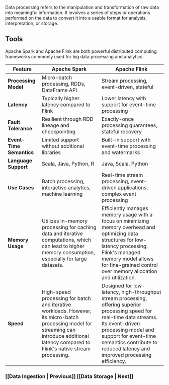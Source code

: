 Data processing refers to the manipulation and transformation of raw data into meaningful information. It involves a series of steps or operations performed on the data to convert it into a usable format for analysis, interpretation, or storage.

## Tools
Apache Spark and Apache Flink are both powerful distributed computing frameworks commonly used for big data processing and analytics.

| Feature                  | Apache Spark                                                                                                                                                                                    | Apache Flink                                                                                                                                                                                                                                                         |
| ------------------------ | ----------------------------------------------------------------------------------------------------------------------------------------------------------------------------------------------- | -------------------------------------------------------------------------------------------------------------------------------------------------------------------------------------------------------------------------------------------------------------------- |
| **Processing Model**     | Micro-batch processing, RDDs, DataFrame API                                                                                                                                                     | Stream processing, event-driven, stateful                                                                                                                                                                                                                            |
| **Latency**              | Typically higher latency compared to Flink                                                                                                                                                      | Lower latency with support for event-time processing                                                                                                                                                                                                                 |
| **Fault Tolerance**      | Resilient through RDD lineage and checkpointing                                                                                                                                                 | Exactly-once processing guarantees, stateful recovery                                                                                                                                                                                                                |
| **Event-Time Semantics** | Limited support without additional libraries                                                                                                                                                    | Built-in support with event-time processing and watermarks                                                                                                                                                                                                           |
| **Language Support**     | Scala, Java, Python, R                                                                                                                                                                          | Java, Scala, Python                                                                                                                                                                                                                                                  |
| **Use Cases**            | Batch processing, interactive analytics, machine learning                                                                                                                                       | Real-time stream processing, event-driven applications, complex event processing                                                                                                                                                                                     |
| **Memory Usage**         | Utilizes in-memory processing for caching data and iterative computations, which can lead to higher memory consumption, especially for large datasets.                                          | Efficiently manages memory usage with a focus on minimizing memory overhead and optimizing data structures for low-latency processing. Flink's managed memory model allows for fine-grained control over memory allocation and utilization.                          |
| **Speed**                | High-speed processing for batch and iterative workloads. However, its micro-batch processing model for streaming can introduce additional latency compared to Flink's native stream processing. | Designed for low-latency, high-throughput stream processing, offering superior processing speed for real-time data streams. Its event-driven processing model and support for event-time semantics contribute to reduced latency and improved processing efficiency. |



### [[Data Ingestion | Previous]]                                                                                                            [[Data Storage | Next]]
